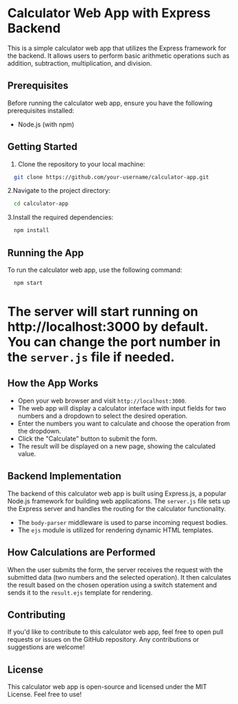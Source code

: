 # Calculator Web App with Express Backend

This is a simple calculator web app that utilizes the Express framework for the backend. It allows users to perform basic arithmetic operations such as addition, subtraction, multiplication, and division.

## Prerequisites

Before running the calculator web app, ensure you have the following prerequisites installed:

- Node.js (with npm)

## Getting Started

1. Clone the repository to your local machine:
 ```bash
   git clone https://github.com/your-username/calculator-app.git
```
2.Navigate to the project directory:
```bash
  cd calculator-app
```
3.Install the required dependencies:
```bash
  npm install
```
## Running the App
To run the calculator web app, use the following command:
```bash
  npm start
```
# The server will start running on http://localhost:3000 by default. You can change the port number in the `server.js` file if needed.

## How the App Works
- Open your web browser and visit `http://localhost:3000`.
- The web app will display a calculator interface with input fields for two numbers and a dropdown to select the desired operation.
- Enter the numbers you want to calculate and choose the operation from the dropdown.
- Click the "Calculate" button to submit the form.
- The result will be displayed on a new page, showing the calculated value.

## Backend Implementation
The backend of this calculator web app is built using Express.js, a popular Node.js framework for building web applications. The `server.js` file sets up the Express server and handles the routing for the calculator functionality.

- The `body-parser` middleware is used to parse incoming request bodies.
- The `ejs` module is utilized for rendering dynamic HTML templates.

## How Calculations are Performed
When the user submits the form, the server receives the request with the submitted data (two numbers and the selected operation). It then calculates the result based on the chosen operation using a switch statement and sends it to the `result.ejs` template for rendering.

## Contributing
If you'd like to contribute to this calculator web app, feel free to open pull requests or issues on the GitHub repository. Any contributions or suggestions are welcome!

## License
This calculator web app is open-source and licensed under the MIT License. Feel free to use!

